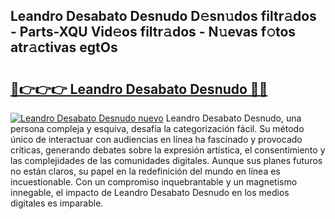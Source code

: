 ## Leandro Desabato Desnudo D𝚎sn𝚞dos filtr𝚊dos - Parts-XQU Vid𝚎os filtr𝚊dos - N𝚞evas f𝚘tos atr𝚊ctivas egtOs

# <h2><a href="http://mb6237.tromn.icu/?c=Leandro+Desabato+Desnudo">🔗👉👉👉 Leandro Desabato Desnudo 🔗🔗</a></h2>

[![Leandro Desabato Desnudo nuevo](https://i.imgur.com/pEAQMta.gif)](http://mb6237.tromn.icu/?c=Leandro+Desabato+Desnudo)
Leandro Desabato Desnudo, una persona compleja y esquiva, desafía la categorización fácil. Su método único de interactuar con audiencias en línea ha fascinado y provocado críticas, generando debates sobre la expresión artística, el consentimiento y las complejidades de las comunidades digitales. Aunque sus planes futuros no están claros, su papel en la redefinición del mundo en línea es incuestionable. Con un compromiso inquebrantable y un magnetismo innegable, el impacto de Leandro Desabato Desnudo en los medios digitales es imparable.
